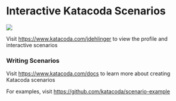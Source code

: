# Interactive Katacoda Scenarios

[![](http://shields.katacoda.com/katacoda/jdehlinger/count.svg)](https://www.katacoda.com/jdehlinger "Get your profile on Katacoda.com")

Visit https://www.katacoda.com/jdehlinger to view the profile and interactive scenarios

### Writing Scenarios
Visit https://www.katacoda.com/docs to learn more about creating Katacoda scenarios

For examples, visit https://github.com/katacoda/scenario-example
